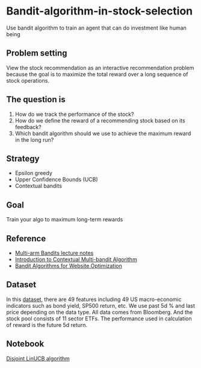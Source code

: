 # Bandit-algorithm-in-stock-selection
Use bandit algorithm to train an agent that can do investment like human being

## Problem setting
View the stock recommendation as an interactive recommendation problem because the goal is to maximize the total reward over a long sequence of stock operations.

## The question is
1. How do we track the performance of the stock?
2. How do we define the reward of a recommending stock based on its feedback?
3. Which bandit algorithm should we use to achieve the maximum reward in the long run?

## Strategy
- Epsilon greedy
- Upper Confidence Bounds (UCB)
- Contextual bandits

## Goal
Train your algo to maximum long-term rewards

## Reference
- 	[Multi-arm Bandits lecture notes](https://github.com/Alice-Huang-Xin/Bandit-algorithm-in-stock-selection/blob/main/Multi-arm%20Bandits.pptx)
- 	[Introduction to Contextual Multi-bandit Algorithm](https://github.com/Alice-Huang-Xin/Bandit-algorithm-in-stock-selection/blob/main/Introduction%20to%20Contextual%20Multi-bandit%20Algorithm.pdf)
- 	[Bandit Algorithms for Website Optimization](https://github.com/Alice-Huang-Xin/Bandit-algorithm-in-stock-selection/blob/main/Bandit%20Algorithms%20for%20Website%20Optimization%20%5BWhite%202013-01-03%5D.pdf)

## Dataset
In this [dataset](https://github.com/Alice-Huang-Xin/Bandit-algorithm-in-stock-selection/blob/main/11%20ETF%20and%20feature%20dataset.xlsx), there are 49 features including 49 US macro-economic indicators such as bond yield, SP500 return, etc. We use past 5d % and last price depending on the data type. All data comes from Bloomberg. And the stock pool consists of 11 sector ETFs. The performance used in calculation of reward is the future 5d return.

## Notebook
[Disjoint LinUCB algorithm](https://github.com/Alice-Huang-Xin/Bandit-algorithm-in-stock-selection/blob/main/Disjoint%20LinUCB.ipynb)

